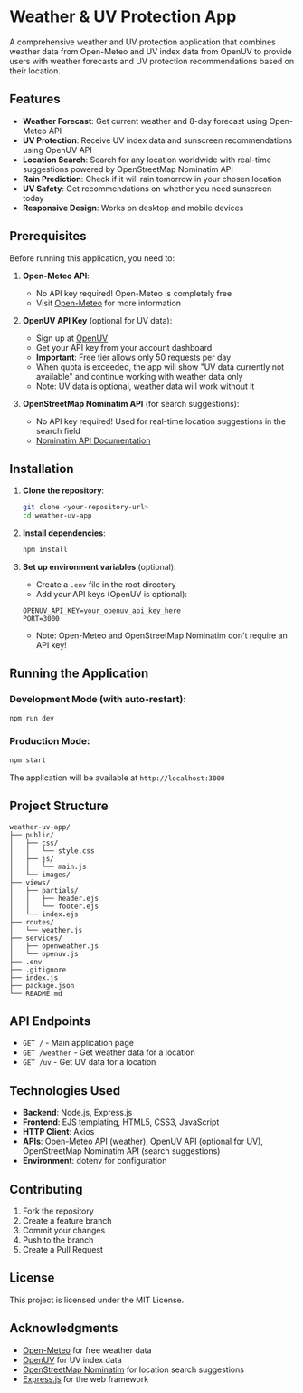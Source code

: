 # Weather & UV Protection App

A comprehensive weather and UV protection application that combines weather data from Open-Meteo and UV index data from OpenUV to provide users with weather forecasts and UV protection recommendations based on their location.

## Features

- **Weather Forecast**: Get current weather and 8-day forecast using Open-Meteo API
- **UV Protection**: Receive UV index data and sunscreen recommendations using OpenUV API
- **Location Search**: Search for any location worldwide with real-time suggestions powered by OpenStreetMap Nominatim API
- **Rain Prediction**: Check if it will rain tomorrow in your chosen location
- **UV Safety**: Get recommendations on whether you need sunscreen today
- **Responsive Design**: Works on desktop and mobile devices

## Prerequisites

Before running this application, you need to:

1. **Open-Meteo API**: 
   - No API key required! Open-Meteo is completely free
   - Visit [Open-Meteo](https://open-meteo.com/) for more information

2. **OpenUV API Key** (optional for UV data):
   - Sign up at [OpenUV](https://www.openuv.io/)
   - Get your API key from your account dashboard
   - **Important**: Free tier allows only 50 requests per day
   - When quota is exceeded, the app will show "UV data currently not available" and continue working with weather data only
   - Note: UV data is optional, weather data will work without it

3. **OpenStreetMap Nominatim API** (for search suggestions):
   - No API key required! Used for real-time location suggestions in the search field
   - [Nominatim API Documentation](https://nominatim.org/release-docs/latest/api/Search/)

## Installation

1. **Clone the repository**:
   ```bash
   git clone <your-repository-url>
   cd weather-uv-app
   ```

2. **Install dependencies**:
   ```bash
   npm install
   ```

3. **Set up environment variables** (optional):
   - Create a `.env` file in the root directory
   - Add your API keys (OpenUV is optional):
   ```
   OPENUV_API_KEY=your_openuv_api_key_here
   PORT=3000
   ```
   - Note: Open-Meteo and OpenStreetMap Nominatim don't require an API key!

## Running the Application

### Development Mode (with auto-restart):
```bash
npm run dev
```

### Production Mode:
```bash
npm start
```

The application will be available at `http://localhost:3000`

## Project Structure

```
weather-uv-app/
├── public/
│   ├── css/
│   │   └── style.css
│   ├── js/
│   │   └── main.js
│   └── images/
├── views/
│   ├── partials/
│   │   ├── header.ejs
│   │   └── footer.ejs
│   └── index.ejs
├── routes/
│   └── weather.js
├── services/
│   ├── openweather.js
│   └── openuv.js
├── .env
├── .gitignore
├── index.js
├── package.json
└── README.md
```

## API Endpoints

- `GET /` - Main application page
- `GET /weather` - Get weather data for a location
- `GET /uv` - Get UV data for a location

## Technologies Used

- **Backend**: Node.js, Express.js
- **Frontend**: EJS templating, HTML5, CSS3, JavaScript
- **HTTP Client**: Axios
- **APIs**: Open-Meteo API (weather), OpenUV API (optional for UV), OpenStreetMap Nominatim API (search suggestions)
- **Environment**: dotenv for configuration

## Contributing

1. Fork the repository
2. Create a feature branch
3. Commit your changes
4. Push to the branch
5. Create a Pull Request

## License

This project is licensed under the MIT License.

## Acknowledgments

- [Open-Meteo](https://open-meteo.com/) for free weather data
- [OpenUV](https://www.openuv.io/) for UV index data
- [OpenStreetMap Nominatim](https://nominatim.org/) for location search suggestions
- [Express.js](https://expressjs.com/) for the web framework 